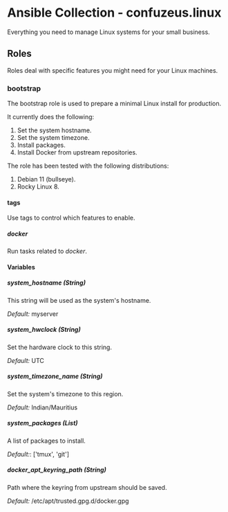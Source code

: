 # Ansible Collection - confuzeus.linux

Everything you need to manage Linux systems for your small business.

## Roles

Roles deal with specific features you might need for your Linux machines.

### bootstrap

The bootstrap role is used to prepare a minimal Linux install for production.

It currently does the following:

1. Set the system hostname.
2. Set the system timezone.
3. Install packages.
4. Install Docker from upstream repositories.

The role has been tested with the following distributions:

1. Debian 11 (bullseye).
2. Rocky Linux 8.

#### tags

Use tags to control which features to enable.

##### docker

Run tasks related to *docker*.

#### Variables

##### system_hostname (String)

This string will be used as the system's hostname.

*Default:* myserver

##### system_hwclock (String)

Set the hardware clock to this string.

*Default:* UTC

##### system_timezone_name (String)

Set the system's timezone to this region.

*Default:* Indian/Mauritius

##### system_packages (List)

A list of packages to install.

*Default:*: ['tmux', 'git']

##### docker_apt_keyring_path (String)

Path where the keyring from upstream should be saved.

*Default:* /etc/apt/trusted.gpg.d/docker.gpg